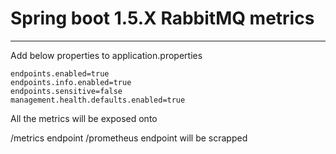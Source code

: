 # Spring boot 1.5.X RabbitMQ metrics 
----

Add below properties to application.properties
```
endpoints.enabled=true
endpoints.info.enabled=true
endpoints.sensitive=false
management.health.defaults.enabled=true

```

All the metrics will be exposed onto 

/metrics endpoint
/prometheus endpoint will be scrapped

